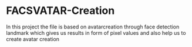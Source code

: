 # FACSVATAR-Creation
In this project the file is based on avatarcreation through face detection landmark which gives us results in form of pixel values and also help us to create avatar creation
